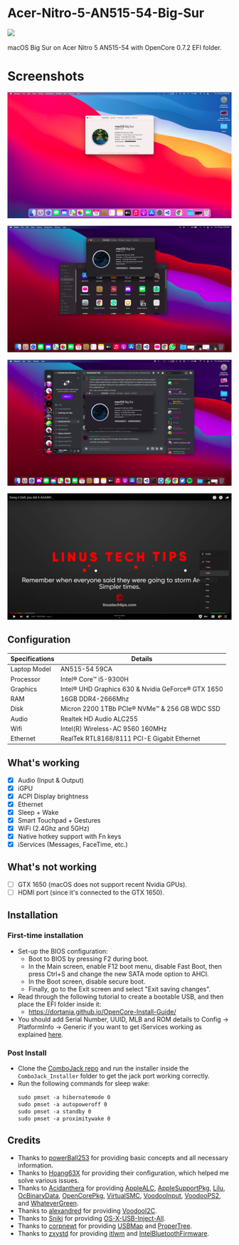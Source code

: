 # Acer-Nitro-5-AN515-54-Big-Sur

![](https://visitor-badge.glitch.me/badge?page_id=itsmeshibintmz.Acer-Nitro-5-AN515-54-Big-Sur) 

macOS Big Sur on Acer Nitro 5 AN515-54 with OpenCore 0.7.2 EFI folder.

# Screenshots
<a href="https://github.com/itsmeshibintmz/Acer-Nitro-5-AN515-54-Big-Sur/blob/main/Screenshots/Screen%20Shot%202021-08-19%20at%206.08.25%20AM.png
"> <img src="Screenshots/Screen Shot 2021-08-19 at 6.08.25 AM.png" alt="light mode"></a>

<a href="https://github.com/itsmeshibintmz/Acer-Nitro-5-AN515-54-Big-Sur/blob/main/Screenshots/Screen%20Shot%202021-08-19%20at%204.56.13%20AM.png
"> <img src="Screenshots/Screen Shot 2021-08-19 at 4.56.13 AM.png" alt="dark mode"></a>

<a href="https://github.com/itsmeshibintmz/Acer-Nitro-5-AN515-54-Big-Sur/blob/main/Screenshots/Screen%20Shot%202021-08-19%20at%206.59.37%20AM.png
"> <img src="Screenshots/Screen Shot 2021-08-19 at 6.59.37 AM.png" alt="dark mode"></a>

<a href="https://github.com/itsmeshibintmz/Acer-Nitro-5-AN515-54-Big-Sur/blob/main/Screenshots/Screen%20Shot%202021-09-24%20at%207.29.02%20AM.png"> <img src="Screenshots/Screen Shot 2021-09-24 at 7.29.02 AM.png" alt="4K support YouTube"></a>

## Configuration

| Specifications      | Details                                            |
| ------------------- | -------------------------------------------------- |
| Laptop Model        | AN515-54 59CA                                      |
| Processor           | Intel® Core™ i5-9300H                              |
| Graphics            | Intel® UHD Graphics 630 & Nvidia GeForce® GTX 1650 |
| RAM                 | 16GB DDR4-2666Mhz                                  |
| Disk                | Micron 2200 1TBb PCIe® NVMe™ & 256 GB WDC SSD      |
| Audio               | Realtek HD Audio ALC255                            |
| Wifi                | Intel(R) Wireless-AC 9560 160MHz                   |
| Ethernet            | RealTek RTL8168/8111 PCI-E Gigabit Ethernet        |


## What's working

- [x] Audio (Input & Output)
- [x] iGPU
- [x] ACPI Display brightness
- [x] Ethernet
- [x] Sleep + Wake
- [x] Smart Touchpad + Gestures
- [x] WiFi (2.4Ghz and 5GHz)
- [x] Native hotkey support with Fn keys
- [x] iServices (Messages, FaceTime, etc.)

## What's not working

- [ ] GTX 1650 (macOS does not support recent Nvidia GPUs).
- [ ] HDMI port (since it's connected to the GTX 1650).

## Installation

### First-time installation

- Set-up the BIOS configuration:
  - Boot to BIOS by pressing F2 during boot.
  - In the Main screen, enable F12 boot menu, disable Fast Boot, then press Ctrl+S and change the new SATA mode option to AHCI.
  - In the Boot screen, disable secure boot.
  - Finally, go to the Exit screen and select "Exit saving changes".
- Read through the following tutorial to create a bootable USB, and then place the EFI folder inside it:
   - https://dortania.github.io/OpenCore-Install-Guide/
- You should add Serial Number, UUID, MLB and ROM details to Config -> PlatformInfo -> Generic if you want to get iServices working as explained [here](https://dortania.github.io/OpenCore-Post-Install/universal/iservices.html).

### Post Install

- Clone the [ComboJack repo](https://github.com/hackintosh-stuff/ComboJack) and run the installer inside the `ComboJack_Installer` folder to get the jack port working correctly.
- Run the following commands for sleep wake:
  ```
  sudo pmset -a hibernatemode 0
  sudo pmset -a autopoweroff 0
  sudo pmset -a standby 0
  sudo pmset -a proximitywake 0
  ```

## Credits

- Thanks to [powerBall253](https://github.com/PowerBall253/AN515-54-Hackintosh) for providing basic concepts and all necessary information.
- Thanks to [Hoang63X](https://github.com/Hoang63X/AN515-54-51X1-Hackintosh) for providing their configuration, which helped me solve various issues.
- Thanks to [Acidanthera](https://github.com/acidanthera) for providing [AppleALC](https://github.com/acidanthera/AppleALC), [AppleSupportPkg](https://github.com/acidanthera/AppleSupportPkg),  [Lilu](https://github.com/acidanthera/Lilu), [OcBinaryData](https://github.com/acidanthera/OcBinaryData), [OpenCorePkg](https://github.com/acidanthera/OpenCorePkg), [VirtualSMC](https://github.com/acidanthera/VirtualSMC), [VoodooInput](https://github.com/acidanthera/VoodooInput), [VoodooPS2](https://github.com/acidanthera/VoodooPS2), and [WhateverGreen](https://github.com/acidanthera/WhateverGreen).
- Thanks to [alexandred](https://github.com/alexandred) for providing [VoodooI2C](https://github.com/alexandred/VoodooI2C).
- Thanks to [Sniki](https://github.com/Sniki) for providing [OS-X-USB-Inject-All](https://github.com/Sniki/OS-X-USB-Inject-All).
- Thanks to [corpnewt](https://github.com/corpnewt) for providing [USBMap](https://github.com/corpnewt/USBMap) and [ProperTree](https://github.com/corpnewt/ProperTree).
- Thanks to [zxystd](https://github.com/zxystd) for providing [itlwm](https://github.com/OpenIntelWireless/itlwm) and [IntelBluetoothFirmware](https://github.com/zxystd/IntelBluetoothFirmware).